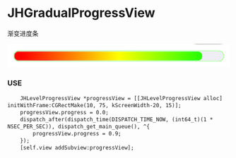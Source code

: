 # JHGradualProgressView
渐变进度条

![image](https://github.com/xjh093/JHGradualProgressView/blob/master/image.png)

### USE

```
    JHLevelProgressView *progressView = [[JHLevelProgressView alloc] initWithFrame:CGRectMake(10, 75, kScreenWidth-20, 15)];
    progressView.progress = 0.0;
    dispatch_after(dispatch_time(DISPATCH_TIME_NOW, (int64_t)(1 * NSEC_PER_SEC)), dispatch_get_main_queue(), ^{
        progressView.progress = 0.9;
    });
    [self.view addSubview:progressView];
```
